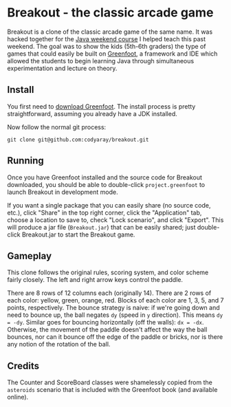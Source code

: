 # Breakout - the classic arcade game

Breakout is a clone of the classic arcade game of the same name. It was hacked together for the [Java weekend course](http://www.ctd.northwestern.edu/sep/program/awe/) I helped teach this past weekend. The goal was to show the kids (5th-6th graders) the type of games that could easily be built on [Greenfoot](http://greenfoot.org), a framework and IDE which allowed the students to begin learning Java through simultaneous experimentation and lecture on theory. 

## Install

You first need to [download Greenfoot](http://www.greenfoot.org/download). The install process is pretty straightforward, assuming you already have a JDK installed. 

Now follow the normal git process:

    git clone git@github.com:codyaray/breakout.git

## Running 

Once you have Greenfoot installed and the source code for Breakout downloaded, you should be able to double-click `project.greenfoot` to launch Breakout in development mode.

If you want a single package that you can easily share (no source code, etc.), click "Share" in the top right corner, click the "Application" tab, choose a location to save to, check "Lock scenario", and click "Export". This will produce a jar file (`Breakout.jar`) that can be easily shared; just double-click Breakout.jar to start the Breakout game.

## Gameplay

This clone follows the original rules, scoring system, and color scheme fairly closely. The left and right arrow keys control the paddle.

There are 8 rows of 12 columns each (originally 14). There are 2 rows of each color: yellow, green, orange, red. Blocks of each color are 1, 3, 5, and 7 points, respectively. The bounce strategy is naive: if we're going down and need to bounce up, the ball negates `dy` (speed in `y` direction). This means `dy = -dy`. Similar goes for bouncing horizontally (off the walls): `dx = -dx`. Otherwise, the movement of the paddle doesn't affect the way the ball bounces, nor can it bounce off the edge of the paddle or bricks, nor is there any notion of the rotation of the ball. 

## Credits

The Counter and ScoreBoard classes were shamelessly copied from the `asteroids` scenario that is included with the Greenfoot book (and available online).

